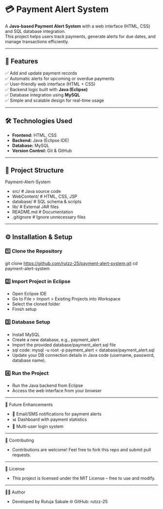 # 💳 Payment Alert System

A **Java-based Payment Alert System** with a web interface (HTML, CSS) and SQL database integration.  
This project helps users track payments, generate alerts for due dates, and manage transactions efficiently.  

----

## 🚀 Features
✅ Add and update payment records  
✅ Automatic alerts for upcoming or overdue payments  
✅ User-friendly web interface (HTML + CSS)  
✅ Backend logic built with **Java (Eclipse)**  
✅ Database integration using **MySQL**  
✅ Simple and scalable design for real-time usage  

----

## 🛠️ Technologies Used
- **Frontend:** HTML, CSS  
- **Backend:** Java (Eclipse IDE)  
- **Database:** MySQL  
- **Version Control:** Git & GitHub  

----

## 📂 Project Structure
Payment-Alert-System
- src/ # Java source code
- WebContent/ # HTML, CSS, JSP 
- database/ # SQL schema & scripts
- lib/ # External JAR files
- README.md # Documentation
- .gitignore # Ignore unnecessary files

---
## ⚙️ Installation & Setup                                     
                                                               
### 1️⃣ Clone the Repository   

git clone https://github.com/rutzz-25/payment-alert-system.git cd payment-alert-system                                        

### 2️⃣ Import Project in Eclipse
- Open Eclipse IDE
- Go to File > Import > Existing Projects into Workspace
- Select the cloned folder
- Finish setup

### 3️⃣ Database Setup
- Install MySQL
- Create a new database, e.g., payment_alert
- Import the provided database/payment_alert.sql file
 - sql code: mysql -u root -p payment_alert < database/payment_alert.sql 
- Update your DB connection details in Java code (username, password, database name).

### 4️⃣ Run the Project
- Run the Java backend from Eclipse
- Access the web interface from your browser

---

📝 Future Enhancements

- 🔔 Email/SMS notifications for payment alerts
- 📊 Dashboard with payment statistics
- 👥 Multi-user login system

---

🤝 Contributing
- Contributions are welcome! Feel free to fork this repo and submit pull requests.

---

📄 License
- This project is licensed under the MIT License – free to use and modify.

---

👨‍💻 Author
- Developed by Rutuja Sabale
🌐 GitHub: rutzz-25

